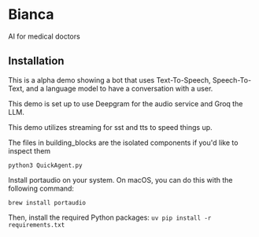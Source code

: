 # Bianca

AI for medical doctors

## Installation

This is a alpha demo showing a bot that uses Text-To-Speech, Speech-To-Text, and a language model to have a conversation with a user.

This demo is set up to use Deepgram for the audio service and Groq the LLM.

This demo utilizes streaming for sst and tts to speed things up.

The files in building_blocks are the isolated components if you'd like to inspect them

`python3 QuickAgent.py`

Install portaudio on your system. On macOS, you can do this with the following command:

`brew install portaudio`

Then, install the required Python packages:
`uv pip install -r requirements.txt`
